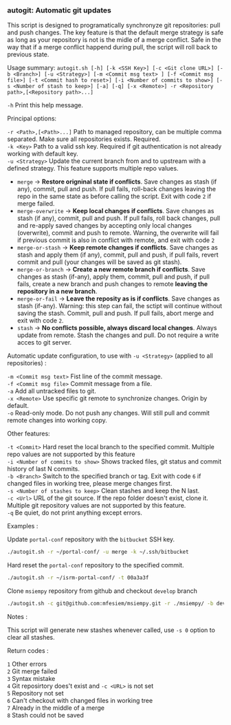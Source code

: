 ### autogit: Automatic git updates

This script is designed to programatically synchronyze git repositories: pull and push changes. The key feature is that the default merge strategy is safe as long as your repository is not is the midle of a merge conflict. Safe in the way that if a merge conflict happend during pull, the script will roll back to previous state.

Usage summary: `autogit.sh [-h] [-k <SSH Key>] [-c <Git clone URL>] [-b <Branch>] [-u <Strategy>] [-m <Commit msg text> ] [-f <Commit msg file>] [-t <Commit hash to reset>] [-i <Number of commits to show>] [-s <Number of stash to keep>] [-a] [-q] [-x <Remote>] -r <Repository path>,[<Repository path>...]`

`-h`      Print this help message.  

Principal options:

`-r <Path>,[<Path>...]`  Path to managed repository, can be multiple comma separated. Make sure all repositories exists. Required.  
`-k <Key>`    Path to a valid ssh key. Required if git authentication is not already working with default key.  
`-u <Strategy>`   Update the current branch from and to upstream with a defined strategy. This feature supports multiple repo values.
  - `merge` -> **Restore origninal state if conflicts**. Save changes as stash (if any), commit, pull and push. If pull fails, roll-back changes leaving the repo in the same state as before calling the script. Exit with code `2` if merge failed.
  - `merge-overwrite` -> **Keep local changes if conflicts**. Save changes as stash (if any), commit, pull and push. If pull fails, roll back changes, pull and re-apply saved changes by accepting only local changes (overwrite), commit and push to remote. Warning, the overwrite will fail if previous commit is also in conflict with remote, and exit with code `2`
  - `merge-or-stash` -> **Keep remote changes if conflicts**. Save changes as stash and apply them (if any), commit, pull and push, if pull fails, revert commit and pull (your changes will be saved as git stash).  
  - `merge-or-branch` -> **Create a new remote branch if conflicts**. Save changes as stash (if-any), apply them, commit, pull and push, if pull fails, create a new branch and push changes to remote **leaving the repository in a new branch**. 
  - `merge-or-fail` -> **Leave the reposity as is if conflicts**. Save changes as stash (if-any). Warning: this step can fail, the sctipt will continue without saving the stash. Commit, pull and push. If pull fails, abort merge and exit with code `2`.
  - `stash` -> **No conflicts possible, always discard local changes**. Always update from remote. Stash the changes and pull. Do not require a write acces to git server.  

Automatic update configuration, to use with `-u <Strategy>` (applied to all repositories) :

`-m <Commit msg text>`    Fist line of the commit message.  
`-f <Commit msg file>`    Commit message from a file.  
`-a`  Add all untracked files to git.  
`-x <Remote>`   Use specific git remote to synchronize changes. Origin by default.  
`-o`    Read-only mode. Do not push any changes. Will still pull and commit remote changes into working copy. 

Other features: 

`-t <Commit>` Hard reset the local branch to the specified commit. Multiple repo values are not supported by this feature  
`-i <Number of commits to show>`  Shows tracked files, git status and commit history of last N commits.  
`-b <Branch>` Switch to the specified branch or tag. Exit with code `6` if changed files in working tree, please merge changes first.  
`-s <Number of stashes to keep>`  Clean stashes and keep the N last.   
`-c <Url>`    URL of the git source. If the repo folder doesn't exist, clone it. Multiple git repository values are not supported by this feature.  
`-q`      Be quiet, do not print anything except errors.  

Examples :  

Update `portal-conf` repository with the `bitbucket` SSH key.  
```bash
./autogit.sh -r ~/portal-conf/ -u merge -k ~/.ssh/bitbucket
```

Hard reset the `portal-conf` repository to the specified commit.  
```bash
./autogit.sh -r ~/isrm-portal-conf/ -t 00a3a3f
````

Clone `msiempy` repository from github and checkout `develop` branch
```bash 
./autogit.sh -c git@github.com:mfesiem/msiempy.git -r ./msiempy/ -b develop
```


Notes :

This script will generate new stashes whenever called, use `-s 0` option to clear all stashes.

Return codes : 

`1` Other errors  
`2` Git merge failed  
`3` Syntax mistake  
`4` Git reposirtory does't exist and `-c <URL>` is not set  
`5` Repository not set  
`6` Can't checkout with changed files in working tree  
`7` Already in the middle of a merge  
`8` Stash could not be saved  
 

